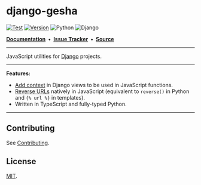 # django-gesha

[![Test](https://github.com/ely-as/django-gesha/actions/workflows/test.yml/badge.svg?branch=main)](https://github.com/ely-as/django-gesha/actions/workflows/test.yml)
[![Version](https://img.shields.io/pypi/v/django-gesha)](https://pypi.org/project/django-gesha/)
![Python](https://img.shields.io/pypi/pyversions/django-gesha)
![Django](https://img.shields.io/pypi/djversions/django-gesha)


[**Documentation**](https://django-gesha.readthedocs.io/en/latest/)
**&nbsp;•&nbsp;**
[**Issue Tracker**](https://github.com/ely-as/django-gesha/issues)
**&nbsp;•&nbsp;**
[**Source**](https://github.com/ely-as/django-gesha)

---

JavaScript utilities for [Django](https://www.djangoproject.com/) projects.

---

**Features:**

  - [Add context](https://django-gesha.readthedocs.io/en/latest/user_guide/#add-context)
    in Django views to be used in JavaScript functions.
  - [Reverse URLs](https://django-gesha.readthedocs.io/en/latest/user_guide/#reverse-urls)
    natively in JavaScript (equivalent to `reverse()` in Python and `{% url %}` in
    templates).
  - Written in TypeScript and fully-typed Python.

---

## Contributing

See [Contributing](https://django-gesha.readthedocs.io/en/latest/contributing/).

## License

[MIT](https://github.com/ely-as/django-gesha/blob/main/LICENSE).
